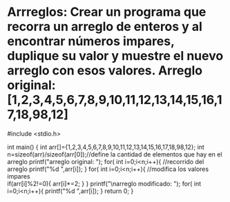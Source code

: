 # Arrreglos: Crear un programa que recorra un arreglo de enteros y al encontrar números impares, duplique su valor y muestre el nuevo arreglo con esos valores.  Arreglo original: [1,2,3,4,5,6,7,8,9,10,11,12,13,14,15,16,17,18,98,12]


#include <stdio.h>

int main() {
	int arr[]={1,2,3,4,5,6,7,8,9,10,11,12,13,14,15,16,17,18,98,12};
	int n=sizeof(arr)/sizeof(arr[0]);//define la cantidad de elementos que hay en el arreglo
	printf("arreglo original: ");
	for( int i=0;i<n;i++){ //recorrido del arreglo
		printf("%d ",arr[i]);
	}
	for( int i=0;i<n;i++){ //modifica los valores impares	
		if(arr[i]%2!=0){
			arr[i]*=2;
		}
	}
	printf("\narreglo modificado: ");
	for( int i=0;i<n;i++){ 
		printf("%d ",arr[i]);
	}
	return 0;
}
